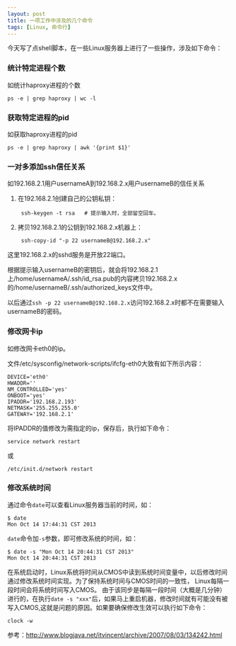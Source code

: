 ```yaml
---
layout: post
title: 一项工作中涉及的几个命令
tags: [Linux, 命令行]
---
```


今天写了点shell脚本，在一些Linux服务器上进行了一些操作，涉及如下命令：

### 统计特定进程个数

如统计haproxy进程的个数

    ps -e | grep haproxy | wc -l


### 获取特定进程的pid

如获取haproxy进程的pid

    ps -e | grep haproxy | awk '{print $1}'


### 一对多添加ssh信任关系

如192.168.2.1用户usernameA到192.168.2.x用户usernameB的信任关系

1. 在192.168.2.1创建自己的公钥私钥：

        ssh-keygen -t rsa   # 提示输入时，全部留空回车。

2. 拷贝192.168.2.1的公钥到192.168.2.x机器上：

        ssh-copy-id "-p 22 usernameB@192.168.2.x"

这里192.168.2.x的sshd服务是开放22端口。

根据提示输入usernameB的密钥后，就会将192.168.2.1上/home/usernameA/.ssh/id_rsa.pub的内容拷贝192.168.2.x的/home/usernameB/.ssh/authorized_keys文件中。

以后通过`ssh -p 22 usernameB@192.168.2.x`访问192.168.2.x时都不在需要输入usernameB的密码。

### 修改网卡ip

如修改网卡eth0的ip。

文件/etc/sysconfig/network-scripts/ifcfg-eth0大致有如下所示内容：

    DEVICE='eth0'
    HWADDR=''
    NM_CONTROLLED='yes'
    ONBOOT='yes'
    IPADDR='192.168.2.193'
    NETMASK='255.255.255.0'
    GATEWAY='192.168.2.1'
    
将IPADDR的值修改为需指定的ip，保存后，执行如下命令：

    service network restart

或

    /etc/init.d/network restart

### 修改系统时间

通过命令`date`可以查看Linux服务器当前的时间，如：

    $ date
    Mon Oct 14 17:44:31 CST 2013

`date`命令加`-s`参数，即可修改系统的时间，如：

    $ date -s "Mon Oct 14 20:44:31 CST 2013"
    Mon Oct 14 20:44:31 CST 2013

在系统启动时，Linux系统将时间从CMOS中读到系统时间变量中，以后修改时间通过修改系统时间实现。为了保持系统时间与CMOS时间的一致性， Linux每隔一段时间会将系统时间写入CMOS。
由于该同步是每隔一段时间（大概是几分钟）进行的，在执行`date -s "xxx"`后，如果马上重启机器，修改时间就有可能没有被写入CMOS,这就是问题的原因。如果要确保修改生效可以执行如下命令：

    clock -w

参考：http://www.blogjava.net/itvincent/archive/2007/08/03/134242.html
